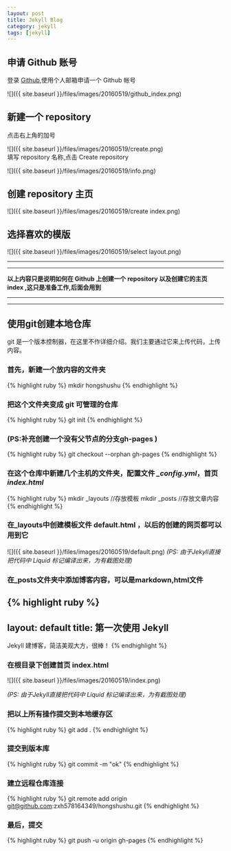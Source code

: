 ```yaml
---
layout: post
title: Jekyll Blog
category: jekyll
tags: [jekyll]
---
```


## 申请 Github 账号

登录 [Github](https://github.com/),使用个人邮箱申请一个 Github 帐号

![]({{ site.baseurl }}/files/images/20160519/github_index.png)

## 新建一个 repository

点击右上角的加号

![]({{ site.baseurl }}/files/images/20160519/create.png)  
填写 repository 名称,点击 Create repository  

![]({{ site.baseurl }}/files/images/20160519/info.png)

## 创建 repository 主页

![]({{ site.baseurl }}/files/images/20160519/create index.png)

## 选择喜欢的模版

![]({{ site.baseurl }}/files/images/20160519/select layout.png)

***
***
**以上内容只是说明如何在 Github 上创建一个 repository 以及创建它的主页 index ,这只是准备工作,后面会用到**
***
***

## 使用git创建本地仓库

git 是一个版本控制器，在这里不作详细介绍。我们主要通过它来上传代码，上传内容。

### 首先，新建一个放内容的文件夹

{% highlight ruby %}
 mkdir hongshushu
{% endhighlight %}
### 把这个文件夹变成 git 可管理的仓库

{% highlight ruby %}
git init
{% endhighlight %}
### **<font sytle="color:red">(PS:补充创建一个没有父节点的分支gh-pages )</font>**

{% highlight ruby %}
git checkout --orphan gh-pages
{% endhighlight %}
### 在这个仓库中新建几个主机的文件夹，配置文件 *_config.yml*，首页 *index.html*

{% highlight ruby %}
mkdir _layouts  //存放模板
mkdir _posts     //存放文章内容
{% endhighlight %}
### 在_layouts中创建模板文件 default.html ，以后的创建的网页都可以用到它

![]({{ site.baseurl }}/files/images/20160519/default.png)
*(PS: 由于Jekyll直接把代码中 Liquid 标记编译出来，为有截图处理)*

### 在_posts文件夹中添加博客内容，可以是markdown,html文件

{% highlight ruby %}
  ---
  layout: default
  title: 第一次使用 Jekyll
  ---
  Jekyll 建博客，简洁美观大方，很棒！
{% endhighlight %}
### 在根目录下创建首页 index.html

![]({{ site.baseurl }}/files/images/20160519/index.png)

*(PS: 由于Jekyll直接把代码中 Liquid 标记编译出来，为有截图处理)*

### 把以上所有操作提交到本地缓存区

{% highlight ruby %}
git add .
{% endhighlight %}
### 提交到版本库

{% highlight ruby %}
git commit -m "ok"
{% endhighlight %}
### 建立远程仓库连接

{% highlight ruby %}
git remote add origin git@github.com:zxh578164349/hongshushu.git
{% endhighlight %}

### 最后，提交

{% highlight ruby %}
git push -u origin gh-pages
{% endhighlight %}


